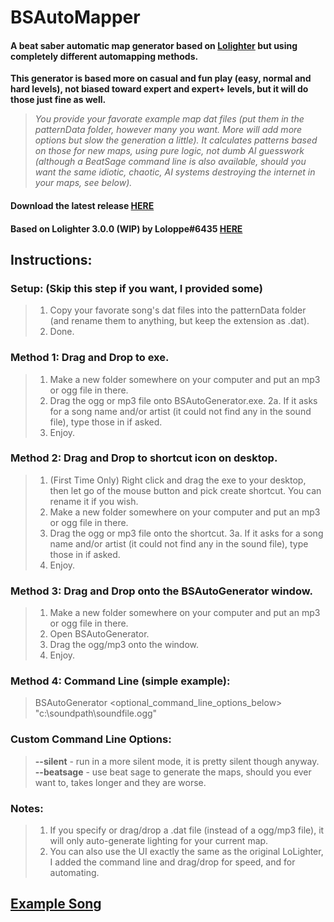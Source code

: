 # BSAutoMapper

#### A beat saber automatic map generator based on [Lolighter](https://github.com/Loloppe/Lolighter/) but using completely different automapping methods.

**This generator is based more on casual and fun play (easy, normal and hard levels), not biased toward expert and expert+ levels, but it will do those just fine as well.**


> _You provide your favorate example map dat files (put them in the patternData folder, however many you want. More will add more options but slow the generation a little). It calculates patterns based on those for new maps, using pure logic, not dumb AI guesswork (although a BeatSage command line is also available, should you want the same idiotic, chaotic, AI systems destroying the internet in your maps, see below)._

#### Download the latest release [HERE](https://github.com/uq1/BSAutoGenerator/releases/tag/release)

#### Based on Lolighter 3.0.0 (WIP) by **Loloppe#6435** [HERE](https://github.com/Loloppe/Lolighter/)


## Instructions:

### Setup: (Skip this step if you want, I provided some)
> 1. Copy your favorate song's dat files into the patternData folder (and rename them to anything, but keep the extension as .dat).
> 2. Done.

### Method 1: Drag and Drop to exe.
> 1. Make a new folder somewhere on your computer and put an mp3 or ogg file in there.
> 2. Drag the ogg or mp3 file onto BSAutoGenerator.exe.
> 2a. If it asks for a song name and/or artist (it could not find any in the sound file), type those in if asked.
> 3. Enjoy.

### Method 2: Drag and Drop to shortcut icon on desktop.
> 1. (First Time Only) Right click and drag the exe to your desktop, then let go of the mouse button and pick create shortcut. You can rename it if you wish.
> 2. Make a new folder somewhere on your computer and put an mp3 or ogg file in there.
> 3. Drag the ogg or mp3 file onto the shortcut.
> 3a. If it asks for a song name and/or artist (it could not find any in the sound file), type those in if asked.
> 4. Enjoy.

### Method 3: Drag and Drop onto the BSAutoGenerator window.
> 1. Make a new folder somewhere on your computer and put an mp3 or ogg file in there.
> 2. Open BSAutoGenerator.
> 3. Drag the ogg/mp3 onto the window.
> 4. Enjoy.

### Method 4: Command Line (simple example):
> BSAutoGenerator <optional_command_line_options_below> "c:\soundpath\soundfile.ogg"

### Custom Command Line Options:
> **--silent**    - run in a more silent mode, it is pretty silent though anyway.
> **--beatsage**  - use beat sage to generate the maps, should you ever want to, takes longer and they are worse.

### Notes:
> 1. If you specify or drag/drop a .dat file (instead of a ogg/mp3 file), it will only auto-generate lighting for your current map.
> 2. You can also use the UI exactly the same as the original LoLighter, I added the command line and drag/drop for speed, and for automating.


## [Example Song](https://tinyurl.com/nhc96snz)
